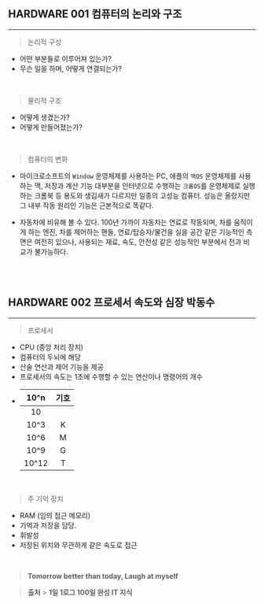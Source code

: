 ## HARDWARE 001 컴퓨터의 논리와 구조

---

> 논리적 구성

- 어떤 부분들로 이루어져 있는가?
- 무슨 일을 하며, 어떻게 연결되는가?

<br>

> 물리적 구조

- 어떻게 생겼는가?
- 어떻게 만들어졌는가?

<br>

> 컴퓨터의 변화

- 마이크로소프트의 `Window` 운영체제를 사용하는 PC, 애플의 `맥OS` 운영체제를 사용하는 맥, 저장과 계산 기능 대부분을 인터넷으로 수행하는 `크롬OS`를 운영체제로 실행하는 크롬북 등 용도와 생김새가 다르지만 일종의 고성능 컴퓨터. 성능은 올랐지만 그 내부 작동 원리인 기능은 근본적으로 똑같다.

- 자동차에 비유해 볼 수 있다. 100년 가까이 자동차는 연료로 작동되며, 차를 움직이게 하는 엔진, 차를 제어하는 핸들, 연료/탑승자/물건을 실을 공간 같은 기능적인 측면은 여전히 있으나, 사용되는 재료, 속도, 안전성 같은 성능적인 부분에서 전과 비교가 불가능하다.

<br><br>

## HARDWARE 002 프로세서 속도와 심장 박동수

---

> 프로세서

- CPU (중앙 처리 장치)
- 컴퓨터의 두뇌에 해당
- 산술 연산과 제어 기능을 제공
- 프로세서의 속도는 1초에 수행할 수 있는 연산이나 명령어의 개수
- | 10^n  | 기호 |
  | :---: | :--: |
  |  10   |      |
  | 10^3  |  K   |
  | 10^6  |  M   |
  | 10^9  |  G   |
  | 10^12 |  T   |

<br>

> 주 기억 장치

- RAM (임의 접근 메모리)
- 기억과 저장을 담당.
- 휘발성
- 저장된 위치와 무관하게 같은 속도로 접근

<br>

> **Tomorrow better than today, Laugh at myself**

> **출처** > **1일 1로그 100일 완성 IT 지식**

